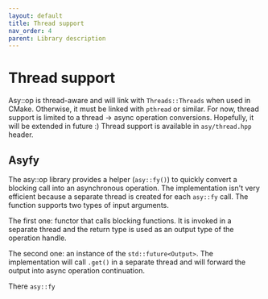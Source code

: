 ```yaml
---
layout: default
title: Thread support
nav_order: 4
parent: Library description
---
```


# Thread support
Asy::op is thread-aware and will link with `Threads::Threads` when used in CMake. Otherwise, it must be linked with `pthread` or similar. For now, thread support is limited to a thread -> async operation conversions. Hopefully, it will be extended in future :) Thread support is available in `asy/thread.hpp` header.

## Asyfy
The asy::op library provides a helper (`asy::fy()`) to quickly convert a blocking call into an asynchronous operation. The implementation isn't very efficient because a separate thread is created for each `asy::fy` call.
The function supports two types of input arguments. 

The first one: functor that calls blocking functions. It is invoked in a separate thread and the return type is used as an output type of the operation handle.

The second one: an instance of the `std::future<Output>`. The implementation will call `.get()` in a separate thread and will forward the output into async operation continuation.

There `asy::fy`
<!--stackedit_data:
eyJoaXN0b3J5IjpbNjkxNzg1NDgxLDE0NTc3NTE0MjldfQ==
-->